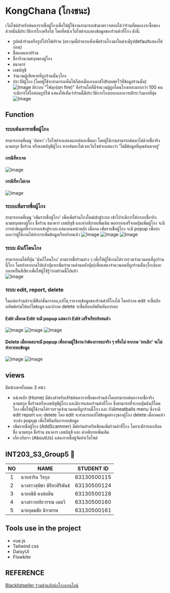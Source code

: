 # KongChana (โกงชนะ)

เว็บไซต์สำหรับค้นหารายชื่อผู้โกงเพื่อให้ผู้ใช้งานสามารถเข้ามาตรวจสอบได้ว่าร้านที่ตนเองจะซื้อของด้วยนั้นมีประวัติการโกงหรือไม่ โดยที่หน้าเว็บไซต์จะแสดงข้อมูลของร้านค้าที่โกง ดังนี้: 
+ รูปหน้าร้านหรือรูปโปรไฟล์ร้าน (ตรงจุดนี้ถ้าหากเพิ่งเพิ่มร้านโกงมาใหม่จะมีรูปdefaultแสดงให้ก่อน) 
+ ชื่อแอคเคาท์ร้าน 
+ ชื่อจริงนามสกุลของผู้โกง 
+ ธนาคาร 
+ เลขบัญชี 
+ จำนวนผู้เสียหายที่ถูกร้านนั้นๆโกง
+ ประวัติผู้โกง (โดยผู้ใช้จะสามารถเห็นได้ก็ต่อเมื่อเอาเมาส์ไปhoverไว้ที่ข้อมูลร้านนั้น)
![Image](/image/Home.png)
มีระบบ "ไฟลุก(on fire)" คือร้านใดที่มีจำนวนผู้ถูกโดนโกงเยอะมากกว่า 100 คนจะมีการใส่ไอค่อนรูปไฟ แสดงให้เห็นว่าร้านนี้มีประวัติการโกงเยอะและควรเฝ้าระวังมากที่สุด 
![Image](/image/TopScammer.png)
## Function

### ระบบค้นหารายชื่อผู้โกง 
สามารถกดที่เมนู 'ค้นหา' เว็บไซต์จะแสดงแถบค้นหาขึ้นมา โดยผู้ใช้งานสามารถค้นหาได้ด้วยชื่อจริง นามสกุล ชื่อร้าน หรือเลขบัญชีผู้โกง หากค้นหาไม่เจอเว็บไซต์จะแสดงว่า 'ไม่มีข้อมูลที่คุณค้นหาอยู่'
#### กรณีที่หาเจอ
![Image](/image/Search.png)
#### กรณีที่หาไม่เจอ
![Image](/image/NotFound.png)

### ระบบเพิ่มรายชื่อผู้โกง
สามารถกดที่เมนู 'เพิ่มรายชื่อผู้โกง' เพื่อเพิ่มร้านโกงใหม่เข้าสู่ระบบ เข้าไปจะมีการให้กรอกชื่อจริง นามสกุลของผู้โกง ชื่อร้าน ธนาคาร เลขบัญชี และคำอธิบายเพิ่มเติม พอกรอกเสร็จกดปุ่มเพิ่มผู้โกง จะมีการนำข้อมูลที่เรากรอกเข้าสู่ระบบ แสดงบนหน้าหลัก เมื่อกด เพิ่มรายชื่อผู้โกง จะมี popup เพื่อบ่งบอกว่าผู้ใช้งานได้ทำการเพิ่มข้อมูลเรียบร้อยแล้ว
![Image](/image/Add1.png)
![Image](/image/Add2.png)
![Image](/image/Add3.png)

### ระบบ ฉันก็โดนโกง
สามารถกดได้ที่ปุ่ม 'ฉันก็โดนโกง' ตามรายชื่อร้านต่าง ๆ เพื่อให้ผู้ใช้งานได้รวบรวมจำนวนคนที่ถูกร้านนี้โกง โดยถ้าหากกดไปแล้วปุ่มจะเพิ่มจำนวนด้านหลังปุ่ม(เพื่อแสดงจำนวนคนที่ถูกร้านนั้นๆโกง)และกลายเป็นสีเขียวเพื่อให้ผู้ใช้รู้ว่ากดร้านนี้ไปแล้ว  
![Image](/image/Metoo.png)

### ระบบ edit, report, delete
ในแต่ละร้านค้าจะมีฟังก์ชั่นการลบ,แก้ไข,รายงานข้อมูลของร้านค้าที่โกงได้ โดยถ้ากด edit จะขึ้นป้อบอัพฟอร์มให้แก้ไขข้อมูล และถ้ากด delete จะขึ้นป้อบอัพยืนยันการลบ
#### Edit เมื่อกด Edit จะมี popup แสดงว่า Edit เสร็จเรียบร้อยแล้ว
![Image](/image/Edit1.png)
![Image](/image/Edit2.png)
![Image](/image/Edit3.png)
#### Delete เมื่อกดลบจะมี popup เพื่อถามผู้ใช้งานว่าต้องการลบจริง ๆ หรือไม่ หากกด 'ยกเลิก' จะไม่ทำการลบข้อมูล
![Image](/image/Delete1.png)
![Image](/image/Delete2.png)

## views
มีหน้าเพจทั้งหมด 3 หน้า:
- หน้าหลัก (Home) มีช่องสำหรับเสิร์ชค้นหารายชื่อของร้านค้าโดยสามารถค้นหาจากชื่อจริง นามสกุล ชื่อร้านหรือเลขบัญชีผู้โกง และมีการแสดงร้านค้าที่โกง ซึ่งสามารถที่จะกดปุ่มฉันก็โดนโกง เพื่อให้ผู้ใช้งานได้รวบรวมจำนวนคนที่ถูกร้านนี้โกง และ ยังมีmeatballs menu ซึ่งจะมี edit report และ delete โดย edit จะสามารถแก้ไขข้อมูลต่างๆของผู้โกง delete เมื่อกดแล้วจะเด้ง popup เพื่อให้ยืนยันการลบข้อมูล
- เพิ่มรายชื่อผู้โกง (AddScammer) มีฟอร์มสำหรับเขียนเพิ่มร้านค้าที่โกง โดยจะมีรายละเอียด ชื่อ นามสกุล ชื่อร้าน ธนาคาร เลขบัญชี และ คำอธิบายเพิ่มเติม
- เกี่ยวกับเรา (AboutUs) แสดงรายชื่อผู้จัดทำเว็บไซต์

## INT203_S3_Group5 🎒

| NO   | NAME                 | STUDENT ID  |
| :--: | -------------------- | ----------- |
| 1    | นายสาริน วีรกุล         | 63130500115 |
| 2    | นางสาวสุพิชา พิริยะศิริพันธ์ | 63130500124 |
| 3    | นายอธิติ คงสบสิน        | 63130500128 |
| 4    | นางสาวหทัยวรรณ เมฆวี   | 63130500160 |
| 5    | นายอุดมชัย นิราศรพ      | 63130500161 |

## Tools use in the project
+ vue.js
+ Tailwind css
+ DaisyUI
+ Flowbite

## REFERENCE
[Blacklistseller ร่วมต้านภัยฉ้อโกงออนไลน์](https://www.blacklistseller.com/)
